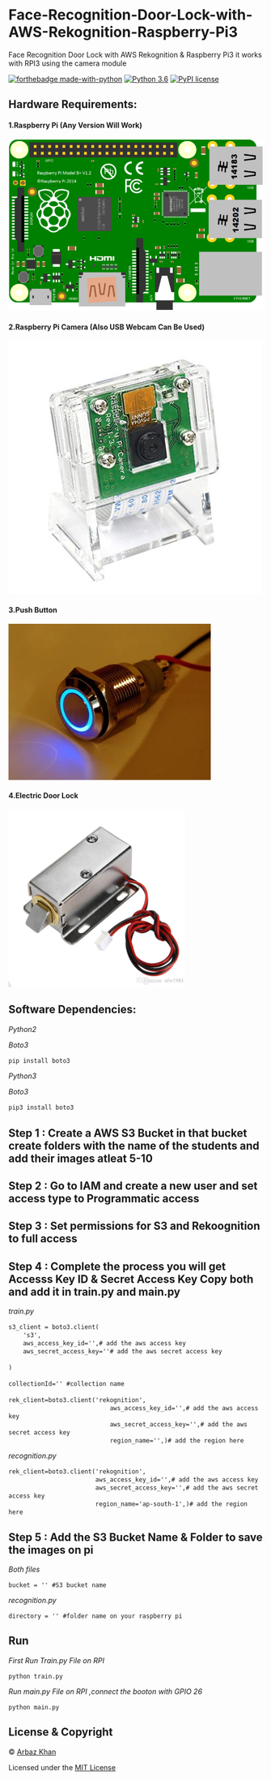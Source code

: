 # Face-Recognition-Door-Lock-with-AWS-Rekognition-Raspberry-Pi3
Face Recognition Door Lock with AWS Rekognition &amp; Raspberry Pi3 it works with RPI3 using the camera module

[![forthebadge made-with-python](http://ForTheBadge.com/images/badges/made-with-python.svg)](https://www.python.org/)                  [![Python 3.6](https://img.shields.io/badge/python-3.6-blue.svg)](https://www.python.org/downloads/release/python-360/)          [![PyPI license](https://img.shields.io/pypi/l/ansicolortags.svg)](https://pypi.python.org/pypi/ansicolortags/)

## Hardware Requirements:

#### 1.Raspberry Pi (Any Version Will Work)

<img src="img/rpi.png">

#### 2.Raspberry Pi Camera (Also USB Webcam Can Be Used)

<img src="img/rpicam.jpg">

#### 3.Push Button

<img src="img/push.png">

#### 4.Electric Door Lock

<img src="img/edl.jpg" height="350">



## Software Dependencies:

*Python2*

*Boto3*
```python
pip install boto3
```

*Python3*

*Boto3*
```python
pip3 install boto3
```
## Step 1 : Create a AWS S3 Bucket in that bucket create folders with the name of the students and add their images atleat 5-10

## Step 2 : Go to IAM and create a new user and set access type to Programmatic access 

## Step 3 : Set permissions for S3 and Rekoognition to full access 

## Step 4 : Complete the process you will get Accesss Key ID & Secret Access Key Copy both and add it in train.py and main.py
*train.py*
```
s3_client = boto3.client(
    's3',
    aws_access_key_id='',# add the aws access key
    aws_secret_access_key=''# add the aws secret access key
    
)

collectionId='' #collection name

rek_client=boto3.client('rekognition',
                            aws_access_key_id='',# add the aws access key
                            aws_secret_access_key='',# add the aws secret access key
                            region_name='',)# add the region here

```
*recognition.py*
```
rek_client=boto3.client('rekognition',
                        aws_access_key_id='',# add the aws access key
                        aws_secret_access_key='',# add the aws secret access key
                        region_name='ap-south-1',)# add the region here
```

## Step 5 : Add the S3 Bucket Name & Folder to save the images on pi
*Both files* 
```
bucket = '' #S3 bucket name
```
*recognition.py*
```
directory = '' #folder name on your raspberry pi
```

## Run
*First Run Train.py File on RPI*
```
python train.py
```

*Run main.py File on RPI ,connect the booton with GPIO 26* 
```
python main.py
```


## License & Copyright
© [Arbaz Khan](https://arbazkhan4712.github.io/Contact.html)

Licensed under the [MIT License](LICENSE)
